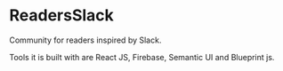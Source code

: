 # ReadersSlack
Community for readers inspired by Slack. 

Tools it is built with are React JS, Firebase, Semantic UI and Blueprint js. 
